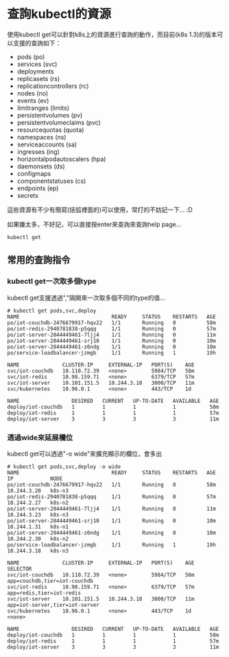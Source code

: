 # 查詢kubectl的資源

使用kubectl get可以針對k8s上的資源進行查詢的動作，而目前\(k8s 1.3\)的版本可以支援的查詢如下：

* pods \(po\)
* services \(svc\)
* deployments
* replicasets \(rs\)
* replicationcontrollers \(rc\)
* nodes \(no\)
* events \(ev\)
* limitranges \(limits\)
* persistentvolumes \(pv\)
* persistentvolumeclaims \(pvc\)
* resourcequotas \(quota\)
* namespaces \(ns\)
* serviceaccounts \(sa\)
* ingresses \(ing\)
* horizontalpodautoscalers \(hpa\)
* daemonsets \(ds\)
* configmaps
* componentstatuses \(cs\)
* endpoints \(ep\)
* secrets

這些資源有不少有簡寫\(括弧裡面的\)可以使用，常打的不妨記一下... :D

如果嫌太多，不好記，可以直接按enter來查詢來查詢help page...

```
kubectl get
```



## 常用的查詢指令

### kubectl get一次取多個type

kubectl get支援透過","隔開來一次取多個不同的type的值...

```
# kubectl get pods,svc,deploy
NAME                              READY     STATUS    RESTARTS   AGE
po/iot-couchdb-2476679917-hqv22   1/1       Running   0          58m
po/iot-redis-2940781838-p5qqq     1/1       Running   0          57m
po/iot-server-2844449461-7ljj4    1/1       Running   0          11m
po/iot-server-2844449461-srj10    1/1       Running   0          10m
po/iot-server-2844449461-z6ndg    1/1       Running   0          10m
po/service-loadbalancer-jzmgb     1/1       Running   1          19h

NAME              CLUSTER-IP     EXTERNAL-IP   PORT(S)    AGE
svc/iot-couchdb   10.110.72.39   <none>        5984/TCP   58m
svc/iot-redis     10.98.159.71   <none>        6379/TCP   57m
svc/iot-server    10.101.151.5   10.244.3.18   3000/TCP   11m
svc/kubernetes    10.96.0.1      <none>        443/TCP    1d

NAME                 DESIRED   CURRENT   UP-TO-DATE   AVAILABLE   AGE
deploy/iot-couchdb   1         1         1            1           58m
deploy/iot-redis     1         1         1            1           57m
deploy/iot-server    3         3         3            3           11m
```

### 透過wide來延展欄位

kubectl get可以透過"-o wide"來擴充顯示的欄位，會多出

```
# kubectl get pods,svc,deploy -o wide
NAME                              READY     STATUS    RESTARTS   AGE       IP            NODE
po/iot-couchdb-2476679917-hqv22   1/1       Running   0          58m       10.244.3.20   k8s-n3
po/iot-redis-2940781838-p5qqq     1/1       Running   0          57m       10.244.2.27   k8s-n2
po/iot-server-2844449461-7ljj4    1/1       Running   0          11m       10.244.3.23   k8s-n3
po/iot-server-2844449461-srj10    1/1       Running   0          10m       10.244.1.31   k8s-n1
po/iot-server-2844449461-z6ndg    1/1       Running   0          10m       10.244.2.30   k8s-n2
po/service-loadbalancer-jzmgb     1/1       Running   1          19h       10.244.3.18   k8s-n3

NAME              CLUSTER-IP     EXTERNAL-IP   PORT(S)    AGE       SELECTOR
svc/iot-couchdb   10.110.72.39   <none>        5984/TCP   58m       app=couchdb,tier=iot-couchdb
svc/iot-redis     10.98.159.71   <none>        6379/TCP   57m       app=redis,tier=iot-redis
svc/iot-server    10.101.151.5   10.244.3.18   3000/TCP   11m       app=iot-server,tier=iot-server
svc/kubernetes    10.96.0.1      <none>        443/TCP    1d        <none>

NAME                 DESIRED   CURRENT   UP-TO-DATE   AVAILABLE   AGE
deploy/iot-couchdb   1         1         1            1           58m
deploy/iot-redis     1         1         1            1           57m
deploy/iot-server    3         3         3            3           11m
```



